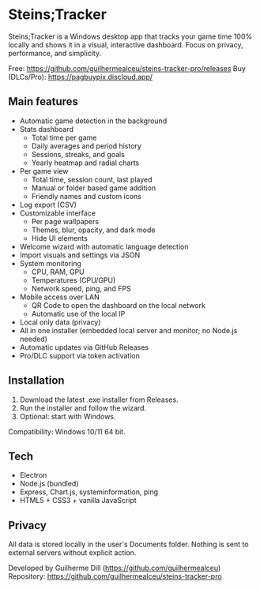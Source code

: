 # Steins;Tracker

Steins;Tracker is a Windows desktop app that tracks your game time 100% locally and shows it in a visual, interactive dashboard. Focus on privacy, performance, and simplicity.

Free: https://github.com/guilhermealceu/steins-tracker-pro/releases
Buy (DLCs/Pro): https://pagbuypix.discloud.app/

## Main features

- Automatic game detection in the background
- Stats dashboard
  - Total time per game
  - Daily averages and period history
  - Sessions, streaks, and goals
  - Yearly heatmap and radial charts
- Per game view
  - Total time, session count, last played
  - Manual or folder based game addition
  - Friendly names and custom icons
- Log export (CSV)
- Customizable interface
  - Per page wallpapers
  - Themes, blur, opacity, and dark mode
  - Hide UI elements
- Welcome wizard with automatic language detection
- Import visuals and settings via JSON
- System monitoring
  - CPU, RAM, GPU
  - Temperatures (CPU/GPU)
  - Network speed, ping, and FPS
- Mobile access over LAN
  - QR Code to open the dashboard on the local network
  - Automatic use of the local IP
- Local only data (privacy)
- All in one installer (embedded local server and monitor; no Node.js needed)
- Automatic updates via GitHub Releases
- Pro/DLC support via token activation

## Installation

1. Download the latest .exe installer from Releases.
2. Run the installer and follow the wizard.
3. Optional: start with Windows.

Compatibility: Windows 10/11 64 bit.

## Tech

- Electron
- Node.js (bundled)
- Express, Chart.js, systeminformation, ping
- HTML5 + CSS3 + vanilla JavaScript

## Privacy

All data is stored locally in the user's Documents folder. Nothing is sent to external servers without explicit action.

Developed by Guilherme Dill (https://github.com/guilhermealceu)
Repository: https://github.com/guilhermealceu/steins-tracker-pro
